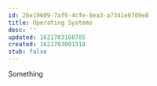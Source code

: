 ```yaml
---
id: 28e19609-7af9-4cfe-8ea3-a7341e6709e8
title: Operating Systems
desc: ''
updated: 1621703168785
created: 1621703001518
stub: false
---
```


Something